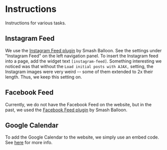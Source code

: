# Instructions

Instructions for various tasks.

## Instagram Feed

We use the [Instagram Feed plugin](https://smashballoon.com/instagram-feed/) by
Smash Balloon. See the settings under "Instagram Feed" on the left navigation
panel. To insert the Instagram feed into a page, add the widget text
`[instagram-feed]`. Something interesting we noticed was that without the
`Load initial posts with AJAX,` setting, the Instagram images were very weird --
some of them extended to 2x their length. Thus, we keep this setting on.

## Facebook Feed

Currently, we do not have the Facebook Feed on the website, but in the past, we
used the [Facebook Feed plugin](https://smashballoon.com/custom-facebook-feed/)
by Smash Balloon.

## Google Calendar

To add the Google Calendar to the website, we simply use an embed code. See
[here](https://support.google.com/calendar/answer/41207) for more info.
